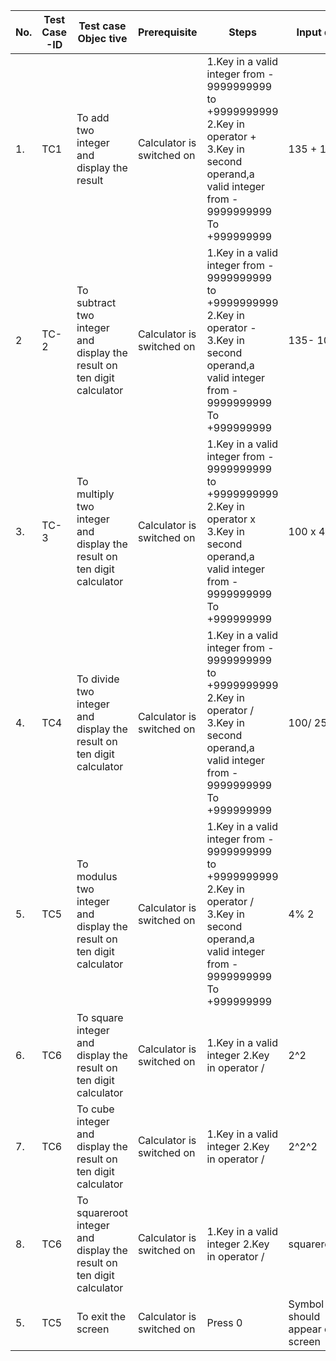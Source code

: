 |**No.**	|**Test Case -ID**	|**Test case Objec tive**|	**Prerequisite**	|**Steps**	|**Input data**	| **Expected Result**	|**Actual Result**|**Rema rks/ Status**|
|----|----------------|--------------------|----------------|-------|-----------|-----------------|----------------|----------------|
|1.|TC1	|To add two integer and display the result |	Calculator is switched on|	1.Key in a valid integer from - 9999999999 to +9999999999 2.Key in operator + 3.Key in second operand,a valid integer from - 9999999999 To +999999999	|135 + 100	|235(addition, above ten digits will be expressed in exponential form)	|235	| Pass
|2|	TC-2|	To subtract two integer and display the result on ten digit calculator	|Calculator is switched on	|1.Key in a valid integer from - 9999999999 to +9999999999 2.Key in operator - 3.Key in second operand,a valid integer from - 9999999999 To +999999999	|135- 100|	35(subtractio n,above ten digits will be expressed in exponential form)|	35	|Pass
|3.|	TC-3|	To multiply two integer and display the result on ten digit calculator	|Calculator is switched on	|1.Key in a valid integer from - 9999999999 to +9999999999 2.Key in operator x 3.Key in second operand,a valid integer from - 9999999999 To +999999999	|100 x 400	|40000(multi plication,abo ve ten digits will be expressed in exponential form)	|40000	|Pass|
|4.|	TC4	|To divide two integer and display the result on ten digit calculator|	Calculator is switched on	|1.Key in a valid integer from - 9999999999 to +9999999999 2.Key in operator / 3.Key in second operand,a valid integer from - 9999999999 To +999999999	|100/ 25|	40(division,a bove ten digits will be expressed in exponential form)|	40	|Pass|
|5.|	TC5	|To modulus two integer and display the result on ten digit calculator|	Calculator is switched on	|1.Key in a valid integer from - 9999999999 to +9999999999 2.Key in operator / 3.Key in second operand,a valid integer from - 9999999999 To +999999999	|4% 2|	2|	2	|Pass|
|6.|	TC6	|To square  integer and display the result on ten digit calculator|	Calculator is switched on	|1.Key in a valid integer  2.Key in operator / 	|2^2|	4 |	4	|Pass|
|7.|	TC6	|To cube  integer and display the result on ten digit calculator|	Calculator is switched on	|1.Key in a valid integer  2.Key in operator / 	|2^2^2|	8 |	8	|Pass|
|8.|	TC6	|To squareroot  integer and display the result on ten digit calculator|	Calculator is switched on	|1.Key in a valid integer  2.Key in operator / 	|squareroot(4)|	2 |	2	|Pass|
|5.|	TC5|	To exit the screen|	Calculator is switched on	|Press 0|Symbol ‗0‘ should appear on screen	|Symbol ‗0‘ appears on screen	|Pass|

